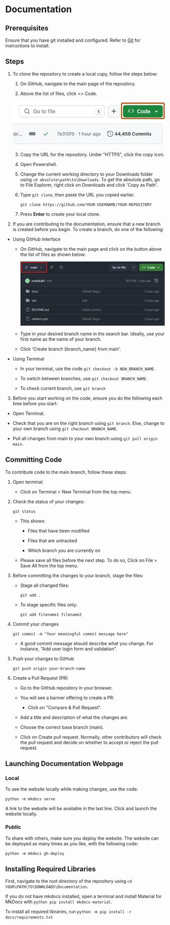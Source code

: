 # Documentation
## Prerequisites

Ensure that you have git installed and configured. Refer to [Git](https://git-scm.com/downloads) for instructions to install.

## Steps

1. To clone the repository to create a local copy, follow the steps below:

    1. On GitHub, navigate to the main page of the repository.

    2. Above the list of files, click <> Code.

    ![Code Button](./docs/images/code-button.webp)

    3. Copy the URL for the repository. Under "HTTPS", click the copy icon.

    4. Open Powershell.

    5. Change the current working directory to your Downloads folder using `cd absolute\path\to\Downloads`. To get the absolute path, go to File Explorer, right click on Downloads and click 'Copy as Path'.

    6. Type `git clone`, then paste the URL you copied earlier.
        ```
        git clone https://github.com/YOUR-USERNAME/YOUR-REPOSITORY
        ```
    
    7. Press **Enter** to create your local clone.

2. If you are contributing to the documentation, ensure that a new branch is created before you begin. To create a branch, do one of the following:

- Using GitHub Interface

    - On GitHub, navigate to the main page and click on the button above the list of files as shown below:

        ![GitHub Code Page](./docs/images/github_branch_change.png)

    - Type in your desired branch name in the search bar. Ideally, use your first name as the name of your branch.

    - Click 'Create branch {branch_name} from main'.

- Using Terminal

    - In your terminal, use the code `git checkout -b NEW_BRANCH_NAME`.

    - To switch between branches, use `git checkout BRANCH_NAME`.

    - To check current branch, use `git branch`

3. Before you start working on the code, ensure you do the following each time before you start:

- Open Terminal.

- Check that you are on the right branch using `git branch`. Else, change to your own branch using `git checkout BRANCH_NAME`.

- Pull all changes from main to your own branch using `git pull origin main`.

## Committing Code

To contribute code to the main branch, follow these steps:

1. Open terminal:

    - Click on Terminal > New Terminal from the top menu.

2. Check the status of your changes:
    ```
    git status
    ```

    - This shows: 

        - Files that have been modified
        
        - Files that are untracked

        - Which branch you are currently on
    
    - Please save all files before the next step. To do so, Click on File > Save All from the top menu.

3. Before committing the changes to your branch, stage the files:

    - Stage all changed files:

        ```
        git add .
        ```

    - To stage specific files only:

        ```
        git add filename1 filename2
        ```

4. Commit your changes

    ```
    git commit -m "Your meaningful commit message here"
    ```

    - A good commit message should describe what you change. For instance, "Add user login form and validation".

5. Push your changes to GitHub

    ```
    git push origin your-branch-name
    ```

6. Create a Pull Request (PR)

    - Go to the GitHub repository in your browser.

    - You will see a banner offering to create a PR:

        - Click on "Compare & Pull Request".

    - Add a title and description of what the changes are.

    - Choose the correct base branch (main).

    - Click on Create pull request. Normally, other contributors will check the pull request and decide on whether to accept or reject the pull request.

## Launching Documentation Webpage

### Local

To see the website locally while making changes, use the code:

```
python -m mkdocs serve
```

A link to the website will be available in the last line. Click and launch the website locally.

### Public

To share with others, make sure you deploy the website. The website can be deployed as many times as you like, with the following code:

```
python -m mkdocs gh-deploy
```

## Installing Required Libraries

First, navigate to the root directory of the repository using `cd YOUR\PATH\TO\DOWNLOADS\Documentation`.

If you do not have mkdocs installed, open a terminal and install Material for MkDocs with `python pip install mkdocs-material`.

To install all required libraries, run `python -m pip install -r docs/requirements.txt`